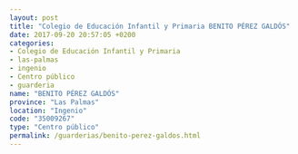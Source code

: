 ```yaml
---
layout: post
title: "Colegio de Educación Infantil y Primaria BENITO PÉREZ GALDÓS"
date: 2017-09-20 20:57:05 +0200
categories:
- Colegio de Educación Infantil y Primaria
- las-palmas
- ingenio
- Centro público
- guarderia
name: "BENITO PÉREZ GALDÓS"
province: "Las Palmas"
location: "Ingenio"
code: "35009267"
type: "Centro público"
permalink: /guarderias/benito-perez-galdos.html
---
```

